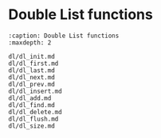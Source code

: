 # Double List functions

```{toctree}
:caption: Double List functions
:maxdepth: 2

dl/dl_init.md
dl/dl_first.md
dl/dl_last.md
dl/dl_next.md
dl/dl_prev.md
dl/dl_insert.md
dl/dl_add.md
dl/dl_find.md
dl/dl_delete.md
dl/dl_flush.md
dl/dl_size.md


```

